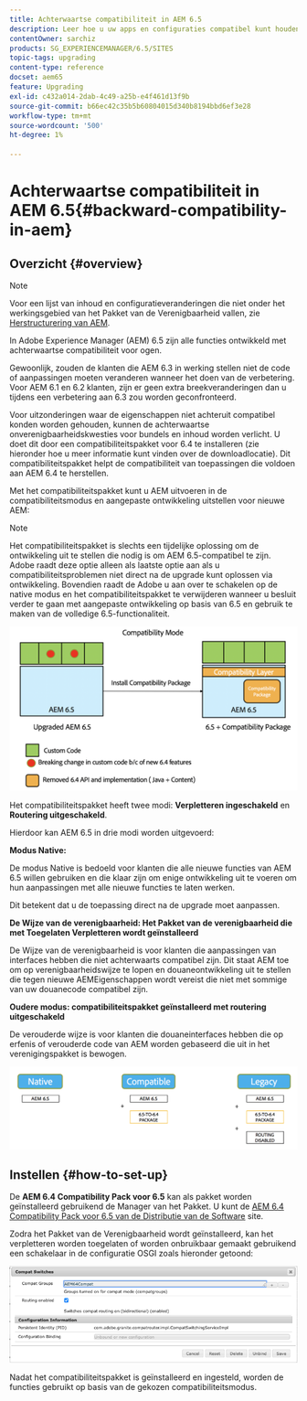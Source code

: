 ```yaml
---
title: Achterwaartse compatibiliteit in AEM 6.5
description: Leer hoe u uw apps en configuraties compatibel kunt houden met Adobe Experience Manager (AEM 6.5)
contentOwner: sarchiz
products: SG_EXPERIENCEMANAGER/6.5/SITES
topic-tags: upgrading
content-type: reference
docset: aem65
feature: Upgrading
exl-id: c432a014-2dab-4c49-a25b-e4f461d13f9b
source-git-commit: b66ec42c35b5b60804015d340b8194bbd6ef3e28
workflow-type: tm+mt
source-wordcount: '500'
ht-degree: 1%

---
```


# Achterwaartse compatibiliteit in AEM 6.5{#backward-compatibility-in-aem}

## Overzicht {#overview}

>[!NOTE]
>
>Voor een lijst van inhoud en configuratieveranderingen die niet onder het werkingsgebied van het Pakket van de Verenigbaarheid vallen, zie [Herstructurering van AEM](/help/sites-deploying/repository-restructuring.md).

In Adobe Experience Manager (AEM) 6.5 zijn alle functies ontwikkeld met achterwaartse compatibiliteit voor ogen.

Gewoonlijk, zouden de klanten die AEM 6.3 in werking stellen niet de code of aanpassingen moeten veranderen wanneer het doen van de verbetering. Voor AEM 6.1 en 6.2 klanten, zijn er geen extra breekveranderingen dan u tijdens een verbetering aan 6.3 zou worden geconfronteerd.

Voor uitzonderingen waar de eigenschappen niet achteruit compatibel konden worden gehouden, kunnen de achterwaartse onverenigbaarheidskwesties voor bundels en inhoud worden verlicht. U doet dit door een compatibiliteitspakket voor 6.4 te installeren (zie hieronder hoe u meer informatie kunt vinden over de downloadlocatie). Dit compatibiliteitspakket helpt de compatibiliteit van toepassingen die voldoen aan AEM 6.4 te herstellen.

Met het compatibiliteitspakket kunt u AEM uitvoeren in de compatibiliteitsmodus en aangepaste ontwikkeling uitstellen voor nieuwe AEM:

>[!NOTE]
>
>Het compatibiliteitspakket is slechts een tijdelijke oplossing om de ontwikkeling uit te stellen die nodig is om AEM 6.5-compatibel te zijn. Adobe raadt deze optie alleen als laatste optie aan als u compatibiliteitsproblemen niet direct na de upgrade kunt oplossen via ontwikkeling. Bovendien raadt de Adobe u aan over te schakelen op de native modus en het compatibiliteitspakket te verwijderen wanneer u besluit verder te gaan met aangepaste ontwikkeling op basis van 6.5 en gebruik te maken van de volledige 6.5-functionaliteit.

![verkorten](assets/sase.png)

Het compatibiliteitspakket heeft twee modi: **Verpletteren ingeschakeld** en **Routering uitgeschakeld**.

Hierdoor kan AEM 6.5 in drie modi worden uitgevoerd:

**Modus Native:**

De modus Native is bedoeld voor klanten die alle nieuwe functies van AEM 6.5 willen gebruiken en die klaar zijn om enige ontwikkeling uit te voeren om hun aanpassingen met alle nieuwe functies te laten werken.

Dit betekent dat u de toepassing direct na de upgrade moet aanpassen.

**De Wijze van de verenigbaarheid: Het Pakket van de verenigbaarheid die met Toegelaten Verpletteren wordt geïnstalleerd**

De Wijze van de verenigbaarheid is voor klanten die aanpassingen van interfaces hebben die niet achterwaarts compatibel zijn. Dit staat AEM toe om op verenigbaarheidswijze te lopen en douaneontwikkeling uit te stellen die tegen nieuwe AEMEigenschappen wordt vereist die niet met sommige van uw douanecode compatibel zijn.

**Oudere modus: compatibiliteitspakket geïnstalleerd met routering uitgeschakeld**

De verouderde wijze is voor klanten die douaneinterfaces hebben die op erfenis of verouderde code van AEM worden gebaseerd die uit in het verenigingspakket is bewogen.

![sapte](assets/sapte.png)

## Instellen {#how-to-set-up}

De **AEM 6.4 Compatibility Pack voor 6.5** kan als pakket worden geïnstalleerd gebruikend de Manager van het Pakket. U kunt de [AEM 6.4 Compatibility Pack voor 6.5 van de Distributie van de Software](https://experience.adobe.com/#/downloads/content/software-distribution/en/aem.html?fulltext=compat*&amp;orderby=%40jcr%3Acontent%2Fjcr%3AlastModified&amp;orderby.sort=desc&amp;layout=list&amp;p.offset=0&amp;p.limit=20&amp;package=%2Fcontent%2Fsoftware-distribution%2Fen%2Fdetails.html%2Fcontent%2Fdam%2Faem%2Fpublic%2Fadobe%2Fpackages%2Fcq650%2Fcompatpack%2Faem-compat-cq65-to-cq64) site.

Zodra het Pakket van de Verenigbaarheid wordt geïnstalleerd, kan het verpletteren worden toegelaten of worden onbruikbaar gemaakt gebruikend een schakelaar in de configuratie OSGI zoals hieronder getoond:

![Compat Switches](assets/compat-switches.png)

Nadat het compatibiliteitspakket is geïnstalleerd en ingesteld, worden de functies gebruikt op basis van de gekozen compatibiliteitsmodus.
